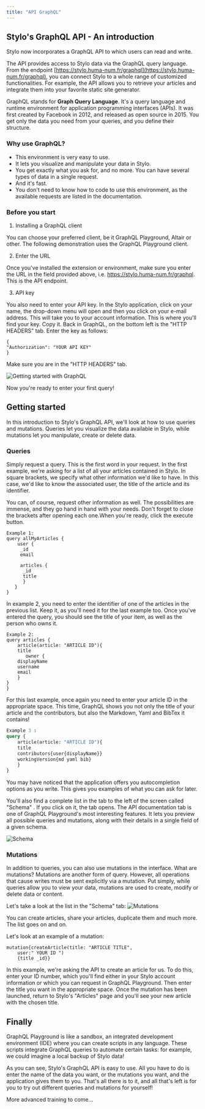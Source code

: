 ```yaml
---
title: "API GraphQL"
---
```


## Stylo's GraphQL API - An introduction

Stylo now incorporates a GraphQL API to which users can read and write.

The API provides access to Stylo data via the GraphQL query language.
From the endpoint [https://stylo.huma-num.fr/graphql](https://stylo.huma-num.fr/graphql), you can connect Stylo to a whole range of customized functionalities.
For example, the API allows you to retrieve your articles and integrate them into your favorite static site generator.

GraphQL stands for **Graph Query Language**. It's a query language and runtime environment for application programming interfaces (APIs). It was first created by Facebook in 2012, and released as open source in 2015. You get only the data you need from your queries, and you define their structure.

### Why use GraphQL?

- This environment is very easy to use. 
- It lets you visualize and manipulate your data in Stylo. 
- You get exactly what you ask for, and no more. You can have several types of data in a single request. 
- And it's fast.
- You don't need to know how to code to use this environment, as the available requests are listed in the documentation.

### Before you start

1. Installing a GraphQL client

You can choose your preferred client, be it GraphQL Playground, Altair or other. The following demonstration uses the GraphQL Playground client.

2. Enter the URL

Once you've installed the extension or environment, make sure you enter the URL in the field provided above, i.e. https://stylo.huma-num.fr/graphql. This is the API endpoint.

3. API key

You also need to enter your API key. In the Stylo application, click on your name, the drop-down menu will open and then you click on your e-mail address. This will take you to your account information. This is where you'll find your key. Copy it. Back in GraphQL, on the bottom left is the "HTTP HEADERS" tab. Enter the key as follows: 

```
{
"Authorization": "YOUR API KEY" 
}
```

Make sure you are in the "HTTP HEADERS" tab.

![Getting started with GraphQL](https://upload.wikimedia.org/wikipedia/commons/2/22/Capture_d%E2%80%99%C3%A9cran_2024-01-23_181249.png)

Now you're ready to enter your first query!

## Getting started

In this introduction to Stylo's GraphQL API, we'll look at how to use queries and mutations. Queries let you visualize the data available in Stylo, while mutations let you manipulate, create or delete data.

### Queries

Simply request a query. This is the first word in your request. 
In the first example, we're asking for a list of all your articles contained in Stylo. In square brackets, we specify what other information we'd like to have. In this case, we'd like to know the associated user, the title of the article and its identifier. 

You can, of course, request other information as well. The possibilities are immense, and they go hand in hand with your needs. 
Don't forget to close the brackets after opening each one.When you're ready, click the execute button. 

```
Example 1:
query allMyArticles {
    user {
     _id
     email
     
     articles {
      _id
      title
      }
   }
}
```

In example 2, you need to enter the identifier of one of the articles in the previous list. Keep it, as you'll need it for the last example too. Once you've entered the query, you should see the title of your item, as well as the person who owns it.

``` 
Example 2:
query articles {
    article(article: "ARTICLE ID"){
    title
       owner {
    displayName
    username
    email
    }
}
}
```

For this last example, once again you need to enter your article ID in the appropriate space. This time, GraphQL shows you not only the title of your article and the contributors, but also the Markdown, Yaml and BibTex it contains! 

```graphql
Example 3 :
query {
    article(article: "ARTICLE ID"){
    title
    contributors{user{displayName}}
    workingVersion{md yaml bib}
    }
}

```

You may have noticed that the application offers you autocompletion options as you write. This gives you examples of what you can ask for later. 

You'll also find a complete list in the tab to the left of the screen called "Schema" . If you click on it, the tab opens. 
The API documentation tab is one of GraphQL Playground's most interesting features. It lets you preview all possible queries and mutations, along with their details in a single field of a given schema.

![Schema](https://upload.wikimedia.org/wikipedia/commons/c/c6/Capture_d%E2%80%99%C3%A9cran_2024-01-23_184801.png)


### Mutations

In addition to queries, you can also use mutations in the interface. 
What are mutations? Mutations are another form of query. However, all operations that cause writes must be sent explicitly via a mutation. Put simply, while queries allow you to view your data, mutations are used to create, modify or delete data or content. 

Let's take a look at the list in the "Schema" tab: ![Mutations](https://upload.wikimedia.org/wikipedia/commons/4/48/Capture_d%E2%80%99%C3%A9cran_2024-01-23_191722.png)

You can create articles, share your articles, duplicate them and much more. The list goes on and on.

Let's look at an example of a mutation: 


```
mutation{createArticle(title: "ARTICLE TITLE",
    user:" YOUR ID ")
    {title _id}}

```

In this example, we're asking the API to create an article for us. To do this, enter your ID number, which you'll find either in your Stylo account information or which you can request in GraphQL Playground. Then enter the title you want in the appropriate space. Once the mutation has been launched, return to Stylo's "Articles" page and you'll see your new article with the chosen title. 

## Finally

GraphQL Playground is like a sandbox, an integrated development environment (IDE) where you can create scripts in any language. These scripts integrate GraphQL queries to automate certain tasks: for example, we could imagine a local backup of Stylo data!

As you can see, Stylo's GraphQL API is easy to use. All you have to do is enter the name of the data you want, or the mutations you want, and the application gives them to you. That's all there is to it, and all that's left is for you to try out different queries and mutations for yourself!

More advanced training to come...
